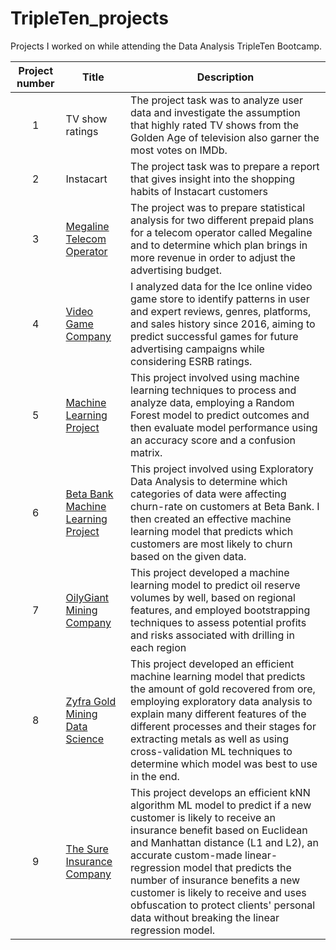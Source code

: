 # TripleTen_projects
Projects I worked on while attending the Data Analysis TripleTen Bootcamp.


| Project number | Title | Description |
| :-----------: | ----------- |----------- |
| 1 | TV show ratings| The project task was to analyze user data and investigate the assumption that highly rated TV shows from the Golden Age of television also garner the most votes on IMDb. |
| 2 | Instacart | The project task was to prepare a report that gives insight into the shopping habits of Instacart customers |
| 3 | [Megaline Telecom Operator](https://github.com/oliver-worth/Stats_Telco) | The project was to prepare statistical analysis for two different prepaid plans for a telecom operator called Megaline and to determine which plan brings in more revenue in order to adjust the advertising budget. |
| 4 | [Video Game Company](https://github.com/oliver-worth/GameStore-Ice-) | I analyzed data for the Ice online video game store to identify patterns in user and expert reviews, genres, platforms, and sales history since 2016, aiming to predict successful games for future advertising campaigns while considering ESRB ratings.
| 5 | [Machine Learning Project](https://github.com/oliver-worth/Machine-Learning-project.git) | This project involved using machine learning techniques to process and analyze data, employing a Random Forest model to predict outcomes and then evaluate model performance using an accuracy score and a confusion matrix.
| 6 | [Beta Bank Machine Learning Project](https://github.com/oliver-worth/Beta-Bank) | This project involved using Exploratory Data Analysis to determine which categories of data were affecting churn-rate on customers at Beta Bank. I then created an effective machine learning model that predicts which customers are most likely to churn based on the given data.
| 7 | [OilyGiant Mining Company](https://github.com/oliver-worth/Profitable-Regions-for-Oil.git) | This project developed a machine learning model to predict oil reserve volumes by well, based on regional features, and employed bootstrapping techniques to assess potential profits and risks associated with drilling in each region
| 8 | [Zyfra Gold Mining Data Science](https://github.com/oliver-worth/Gold-Concentration-Machine-Learning.git) | This project developed an efficient machine learning model that predicts the amount of gold recovered from ore, employing exploratory data analysis to explain many different features of the different processes and their stages for extracting metals as well as using cross-validation ML techniques to determine which model was best to use in the end. 
| 9 | [The Sure Insurance Company](https://github.com/oliver-worth/The-Sure-Insurance-Company.git) | This project develops an efficient kNN algorithm ML model to predict if a new customer is likely to receive an insurance benefit based on Euclidean and Manhattan distance (L1 and L2), an accurate custom-made linear-regression model that predicts the number of insurance benefits a new customer is likely to receive and uses obfuscation to protect clients' personal data without breaking the linear regression model.
